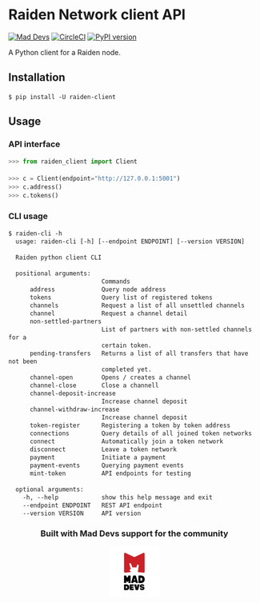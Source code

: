 # Raiden Network client API
[![Mad Devs](https://mdbadge.glitch.me/mdrw.svg)](https://maddevs.io)
[![CircleCI](https://circleci.com/gh/maddevsio/raiden-client-python.svg?style=svg)](https://circleci.com/gh/maddevsio/raiden-client-python)
[![PyPI version](https://badge.fury.io/py/raiden-client.svg)](https://badge.fury.io/py/raiden-client)

A Python client for a Raiden node.

## Installation

```
$ pip install -U raiden-client
```

## Usage

### API interface
```python
>>> from raiden_client import Client

>>> c = Client(endpoint="http://127.0.0.1:5001")
>>> c.address()
>>> c.tokens()
```

### CLI usage

```shell
$ raiden-cli -h
  usage: raiden-cli [-h] [--endpoint ENDPOINT] [--version VERSION]

  Raiden python client CLI

  positional arguments:
                          Commands
      address             Query node address
      tokens              Query list of registered tokens
      channels            Request a list of all unsettled channels
      channel             Request a channel detail
      non-settled-partners
                          List of partners with non-settled channels for a
                          certain token.
      pending-transfers   Returns a list of all transfers that have not been
                          completed yet.
      channel-open        Opens / creates a channel
      channel-close       Close a channell
      channel-deposit-increase
                          Increase channel deposit
      channel-withdraw-increase
                          Increase channel deposit
      token-register      Registering a token by token address
      connections         Query details of all joined token networks
      connect             Automatically join a token network
      disconnect          Leave a token network
      payment             Initiate a payment
      payment-events      Querying payment events
      mint-token          API endpoints for testing

  optional arguments:
    -h, --help            show this help message and exit
    --endpoint ENDPOINT   REST API endpoint
    --version VERSION     API version

```

<div align="center">
    <h3>Built with Mad Devs support for the community</h3>
    <a href="https://maddevs.io"><img height="100px" src ="docs/md-logo.png" /></a>
</div>
